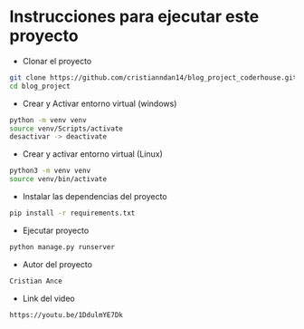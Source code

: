 # Instrucciones para ejecutar este proyecto

- Clonar el proyecto
```bash
git clone https://github.com/cristianndan14/blog_project_coderhouse.git
cd blog_project
```

- Crear y Activar entorno virtual (windows)
```bash
python -m venv venv
source venv/Scripts/activate
desactivar -> deactivate
```

- Crear y activar entorno virtual (Linux)
```bash
python3 -m venv venv
source venv/bin/activate
```

- Instalar las dependencias del proyecto
```bash
pip install -r requirements.txt
```

- Ejecutar proyecto
```bash
python manage.py runserver
```

- Autor del proyecto
```bash
Cristian Ance
```

- Link del video
```bash
https://youtu.be/1DdulmYE7Dk
